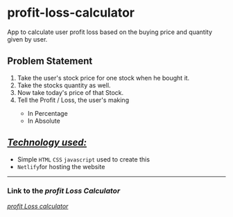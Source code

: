 # profit-loss-calculator
App to calculate user profit loss based on the buying price and quantity given by user.


## Problem Statement
<ol>
    <li>Take the user's stock price for one stock when he bought it.</li>
    <li>Take the stocks quantity as well.</li>
    <li>Now take today's price of that Stock.</li>
    <li>Tell the Profit / Loss, the user's making </li>
    <ul>
   <li>In Percentage</li> 
   <li>In Absolute</li>

</ul>
  
</ol>

<h2><i><u>Technology used:</u></i></h2>
<ul>
        <li>Simple <code>HTML</code>  <code>CSS</code>  <code>javascript</code> used to create this</li>
        <li><code>Netlify</code>for hosting the website</li>
</ul>
<hr></hr>
<h3>Link to the <i>profit Loss Calculator</i></h3>
<a href="https://arpit-triangles.netlify.app/"><i>profit Loss calculator</a>
